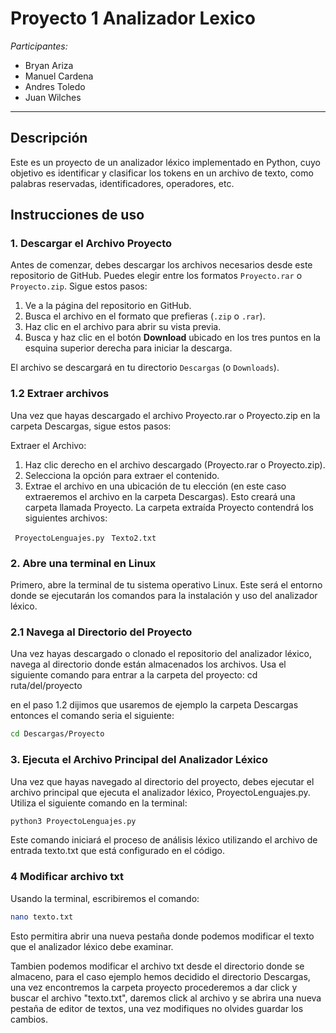 # Proyecto 1 Analizador Lexico

*Participantes:*
- Bryan Ariza
- Manuel Cardena
- Andres Toledo
- Juan Wilches

---
## Descripción
 Este es un proyecto de un analizador léxico implementado en Python, cuyo objetivo es identificar y clasificar los tokens en un archivo de texto, como palabras reservadas, identificadores, operadores, etc. 

## Instrucciones de uso

### 1. Descargar el Archivo Proyecto

Antes de comenzar, debes descargar los archivos necesarios desde este repositorio de GitHub. Puedes elegir entre los formatos `Proyecto.rar` o `Proyecto.zip`. Sigue estos pasos:

1. Ve a la página del repositorio en GitHub.
2. Busca el archivo en el formato que prefieras (`.zip` o `.rar`).
3. Haz clic en el archivo para abrir su vista previa.
4. Busca y haz clic en el botón **Download** ubicado en los tres puntos en la esquina superior derecha para iniciar la descarga. 

El archivo se descargará en tu directorio `Descargas` (o `Downloads`).

### 1.2 Extraer archivos 
Una vez que hayas descargado el archivo Proyecto.rar o Proyecto.zip en la carpeta Descargas, sigue estos pasos:

Extraer el Archivo:

1. Haz clic derecho en el archivo descargado (Proyecto.rar o Proyecto.zip).
2. Selecciona la opción para extraer el contenido.
2. Extrae el archivo en una ubicación de tu elección (en este caso extraeremos el archivo en la carpeta Descargas). Esto creará una carpeta llamada Proyecto.
La carpeta extraída Proyecto contendrá los siguientes archivos:

` ProyectoLenguajes.py` 
` Texto2.txt` 


### 2. Abre una terminal en Linux
Primero, abre la terminal de tu sistema operativo Linux. Este será el entorno donde se ejecutarán los comandos para la instalación y uso del analizador léxico.

### 2.1 Navega al Directorio del Proyecto
Una vez hayas descargado o clonado el repositorio del analizador léxico, navega al directorio donde están almacenados los archivos. Usa el siguiente comando para entrar a la carpeta del proyecto:
cd ruta/del/proyecto

en el paso 1.2 dijimos que usaremos de ejemplo la carpeta Descargas entonces el comando seria el siguiente:

```bash
cd Descargas/Proyecto
```


### 3. Ejecuta el Archivo Principal del Analizador Léxico
Una vez que hayas navegado al directorio del proyecto, debes ejecutar el archivo principal que ejecuta el analizador léxico, ProyectoLenguajes.py. Utiliza el siguiente comando en la terminal:
```bash
python3 ProyectoLenguajes.py
```

Este comando iniciará el proceso de análisis léxico utilizando el archivo de entrada texto.txt que está configurado en el código.

### 4 Modificar archivo txt
Usando la terminal, escribiremos el comando:
```bash
nano texto.txt
```
Esto permitira abrir una nueva pestaña donde podemos modificar el texto que el analizador léxico debe examinar.

Tambien podemos modificar el archivo txt desde el directorio donde se almaceno, para el caso ejemplo hemos decidido el directorio Descargas, una vez encontremos la carpeta proyecto procederemos a dar click y buscar el archivo "texto.txt", daremos click al archivo y se abrira una nueva pestaña de editor de textos, una vez modifiques no olvides guardar los cambios.

